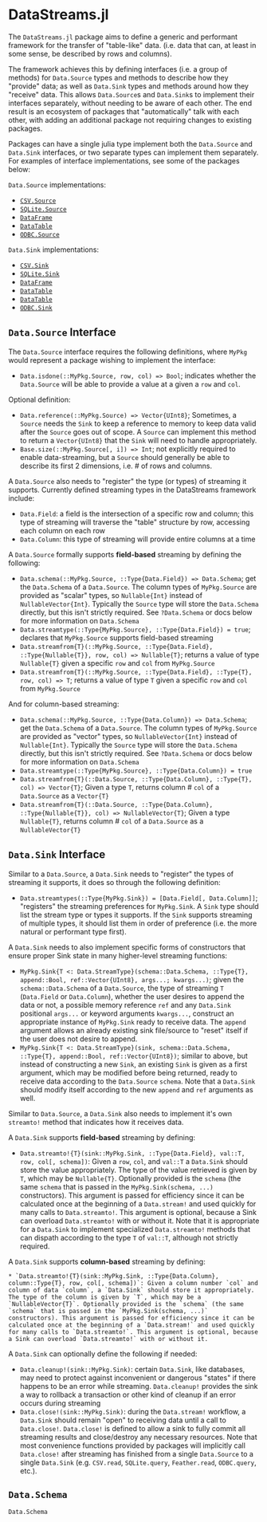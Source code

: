 # DataStreams.jl

The `DataStreams.jl` package aims to define a generic and performant framework for the transfer of "table-like" data. (i.e. data that can, at least in some sense, be described by rows and columns).

The framework achieves this by defining interfaces (i.e. a group of methods) for `Data.Source` types and methods to describe how they "provide" data; as well as `Data.Sink` types and methods around how they "receive" data. This allows `Data.Source`s and `Data.Sink`s to implement their interfaces separately, without needing to be aware of each other. The end result is an ecosystem of packages that "automatically" talk with each other, with adding an additional package not requiring changes to existing packages.

Packages can have a single julia type implement both the `Data.Source` and `Data.Sink` interfaces, or two separate types can implement them separately. For examples of interface implementations, see some of the packages below:

`Data.Source` implementations:
  * [`CSV.Source`](https://github.com/JuliaData/CSV.jl/blob/master/src/Source.jl)
  * [`SQLite.Source`](https://github.com/JuliaDB/SQLite.jl/blob/master/src/Source.jl)
  * [`DataFrame`](https://github.com/JuliaStats/DataFrames.jl/blob/master/src/abstractdataframe/io.jl)
  * [`DataTable`](https://github.com/JuliaData/DataTables.jl/blob/master/src/abstractdatatable/io.jl)
  * [`ODBC.Source`](https://github.com/JuliaDB/ODBC.jl/blob/master/src/Source.jl)

`Data.Sink` implementations:
  * [`CSV.Sink`](https://github.com/JuliaData/CSV.jl/blob/master/src/Sink.jl)
  * [`SQLite.Sink`](https://github.com/JuliaDB/SQLite.jl/blob/master/src/Sink.jl)
  * [`DataFrame`](https://github.com/JuliaStats/DataFrames.jl/blob/master/src/abstractdataframe/io.jl)
  * [`DataTable`](https://github.com/JuliaData/DataTables.jl/blob/master/src/abstractdatatable/io.jl)
  * [`DataTable`](https://github.com/JuliaData/DataStreams.jl/blob/master/src/DataStreams.jl#L287)
  * [`ODBC.Sink`](https://github.com/JuliaDB/ODBC.jl/blob/master/src/Sink.jl)

## `Data.Source` Interface

The `Data.Source` interface requires the following definitions, where `MyPkg` would represent a package wishing to implement the interface:

  * `Data.isdone(::MyPkg.Source, row, col) => Bool`; indicates whether the `Data.Source` will be able to provide a value at a given a `row` and `col`.

Optional definition:

  * `Data.reference(::MyPkg.Source) => Vector{UInt8}`; Sometimes, a `Source` needs the `Sink` to keep a reference to memory to keep data valid after the `Source` goes out of scope. A `Source` can implement this method to return a `Vector{UInt8}` that the `Sink` will need to handle appropriately.
  * `Base.size(::MyPkg.Source[, i]) => Int`; not explicitly required to enable data-streaming, but a `Source` should generally be able to describe its first 2 dimensions, i.e. # of rows and columns.

A `Data.Source` also needs to "register" the type (or types) of streaming it supports. Currently defined streaming types in the DataStreams framework include:

  * `Data.Field`: a field is the intersection of a specific row and column; this type of streaming will traverse the "table" structure by row, accessing each column on each row
  * `Data.Column`: this type of streaming will provide entire columns at a time

A `Data.Source` formally supports **field-based** streaming by defining the following:

  * `Data.schema(::MyPkg.Source, ::Type{Data.Field}) => Data.Schema`; get the `Data.Schema` of a `Data.Source`. The column types of `MyPkg.Source` are provided as "scalar" types, so `Nullable{Int}` instead of `NullableVector{Int}`. Typically the `Source` type will store the `Data.Schema` directly, but this isn't strictly required. See `?Data.Schema` or docs below for more information on `Data.Schema`
  * `Data.streamtype(::Type{MyPkg.Source}, ::Type{Data.Field}) = true`; declares that `MyPkg.Source` supports field-based streaming
  * `Data.streamfrom{T}(::MyPkg.Source, ::Type{Data.Field}, ::Type{Nullable{T}}, row, col) => Nullable{T}`; returns a value of type `Nullable{T}` given a specific `row` and `col` from `MyPkg.Source`
  * `Data.streamfrom{T}(::MyPkg.Source, ::Type{Data.Field}, ::Type{T}, row, col) => T`; returns a value of type `T` given a specific `row` and `col` from `MyPkg.Source`

And for column-based streaming:

  * `Data.schema(::MyPkg.Source, ::Type{Data.Column}) => Data.Schema`; get the `Data.Schema` of a `Data.Source`. The column types of `MyPkg.Source` are provided as "vector" types, so `NullableVector{Int}` instead of `Nullable{Int}`. Typically the `Source` type will store the `Data.Schema` directly, but this isn't strictly required. See `?Data.Schema` or docs below for more information on `Data.Schema`
  * `Data.streamtype(::Type{MyPkg.Source}, ::Type{Data.Column}) = true`  
  * `Data.streamfrom{T}(::Data.Source, ::Type{Data.Column}, ::Type{T}, col) => Vector{T}`; Given a type `T`, returns column # `col` of a `Data.Source` as a `Vector{T}`
  * `Data.streamfrom{T}(::Data.Source, ::Type{Data.Column}, ::Type{Nullable{T}}, col) => NullableVector{T}`; Given a type `Nullable{T}`, returns column # `col` of a `Data.Source` as a `NullableVector{T}`

## `Data.Sink` Interface

Similar to a `Data.Source`, a `Data.Sink` needs to "register" the types of streaming it supports, it does so through the following definition:

  * `Data.streamtypes(::Type{MyPkg.Sink}) = [Data.Field[, Data.Column]]`; "registers" the streaming preferences for `MyPkg.Sink`. A `Sink` type should list the stream type or types it supports. If the `Sink` supports streaming of multiple types, it should list them in order of preference (i.e. the more natural or performant type first).

A `Data.Sink` needs to also implement specific forms of constructors that ensure proper Sink state in many higher-level streaming functions:

  * `MyPkg.Sink{T <: Data.StreamType}(schema::Data.Schema, ::Type{T}, append::Bool, ref::Vector{UInt8}, args...; kwargs...)`; given the `schema::Data.Schema` of a `Data.Source`, the type of streaming `T` (`Data.Field` or `Data.Column`), whether the user desires to append the data or not, a possible memory reference `ref` and any `Data.Sink` positional `args...` or keyword arguments `kwargs...`, construct an appropriate instance of `MyPkg.Sink` ready to receive data. The `append` argument allows an already existing sink file/source to "reset" itself if the user does not desire to append.
  * `MyPkg.Sink{T <: Data.StreamType}(sink, schema::Data.Schema, ::Type{T}, append::Bool, ref::Vector{UInt8})`; similar to above, but instead of constructing a new `Sink`, an existing `Sink` is given as a first argument, which may be modified before being returned, ready to receive data according to the `Data.Source` `schema`. Note that a `Data.Sink` should modify itself according to the new `append` and `ref` arguments as well.

Similar to `Data.Source`, a `Data.Sink` also needs to implement it's own `streamto!` method that indicates how it receives data.

A `Data.Sink` supports **field-based** streaming by defining:

  * `Data.streamto!{T}(sink::MyPkg.Sink, ::Type{Data.Field}, val::T, row, col[, schema])`: Given a `row`, `col`, and `val::T` a `Data.Sink` should store the value appropriately. The type of the value retrieved is given by `T`, which may be `Nullable{T}`. Optionally provided is the `schema` (the same `schema` that is passed in the `MyPkg.Sink(schema, ...)` constructors). This argument is passed for efficiency since
  it can be calculated once at the beginning of a `Data.stream!` and used quickly for many calls to `Data.streamto!`. This argument is optional, because a Sink can overload `Data.streamto!` with or without it. Note that it is appropriate for a `Data.Sink` to implement specialized `Data.streamto!` methods that can dispath according to the type `T` of `val::T`, although not strictly required.

A `Data.Sink` supports **column-based** streaming by defining:

    * `Data.streamto!{T}(sink::MyPkg.Sink, ::Type{Data.Column}, column::Type{T}, row, col[, schema])`: Given a column number `col` and column of data `column`, a `Data.Sink` should store it appropriately. The type of the column is given by `T`, which may be a `NullableVector{T}`. Optionally provided is the `schema` (the same `schema` that is passed in the `MyPkg.Sink(schema, ...)` constructors). This argument is passed for efficiency since it can be calculated once at the beginning of a `Data.stream!` and used quickly for many calls to `Data.streamto!`. This argument is optional, because a Sink can overload `Data.streamto!` with or without it.


A `Data.Sink` can optionally define the following if needed:

  * `Data.cleanup!(sink::MyPkg.Sink)`: certain `Data.Sink`, like databases, may need to protect against inconvenient or dangerous "states" if there happens to be an error while streaming. `Data.cleanup!` provides the sink a way to rollback a transaction or other kind of cleanup if an error occurs during streaming
  * `Data.close!(sink::MyPkg.Sink)`: during the `Data.stream!` workflow, a `Data.Sink` should remain "open" to receiving data until a call to `Data.close!`. `Data.close!` is defined to allow a sink to fully commit all streaming results and close/destroy any necessary resources. Note that most convenience functions provided by packages will implicitly call `Data.close!` after streaming has finished from a single `Data.Source` to a single `Data.Sink` (e.g. `CSV.read`, `SQLite.query`, `Feather.read`, `ODBC.query`, etc.).


## `Data.Schema`

```@docs
Data.Schema
```
